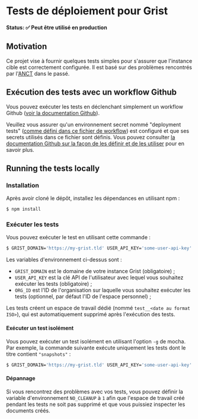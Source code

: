 # Tests de déploiement pour Grist

**Status: ✅ Peut être utilisé en production**

## Motivation

Ce projet vise à fournir quelques tests simples pour s'assurer que l'instance cible est correctement configurée. Il est basé sur des problèmes rencontrés par l'[ANCT](https://anct.gouv.fr) dans le passé.

## Exécution des tests avec un workflow Github

Vous pouvez exécuter les tests en déclenchant simplement un workflow Github ([voir la documentation Github](https://docs.github.com/fr/actions/managing-workflow-runs-and-deployments/managing-workflow-runs/manually-running-a-workflow)).

Veuillez vous assurer qu'un environnement secret nommé "deployment tests" ([comme défini dans ce fichier de workflow](https://github.com/betagouv/grist-utils/blob/bcb819601f2ec4d3b8decaed7c462b9f50f1bc8a/.github/workflows/grist-deployment-tests.yml#L18C18-L18C28)) est configuré et que ses secrets utilisés dans ce fichier sont définis. Vous pouvez consulter [la documentation Github sur la façon de les définir et de les utiliser](https://docs.github.com/fr/actions/security-for-github-actions/security-guides/using-secrets-in-github-actions) pour en savoir plus.


## Running the tests locally

### Installation

Après avoir cloné le dépôt, installez les dépendances en utilisant npm :
```bash
$ npm install
```

### Exécuter les tests

Vous pouvez exécuter le test en utilisant cette commande :
```bash
$ GRIST_DOMAIN='https://my-grist.tld' USER_API_KEY='some-user-api-key' ORG_ID='1234' npm run test:api
```

Les variables d'environnement ci-dessus sont :
 - `GRIST_DOMAIN` est le domaine de votre instance Grist (obligatoire) ;
 - `USER_API_KEY` est la clé API de l'utilisateur avec lequel vous souhaitez exécuter les tests (obligatoire) ;
 - `ORG_ID` est l'ID de l'organisation sur laquelle vous souhaitez exécuter les tests (optionnel, par défaut l'ID de l'espace personnel) ;

Les tests créent un espace de travail dédié (nommé `test__<date au format ISO>`), qui est automatiquement supprimé après l'exécution des tests.

#### Exécuter un test isolément

Vous pouvez exécuter un test isolément en utilisant l'option `-g` de mocha. Par exemple, la commande suivante exécute uniquement les tests dont le titre contient `"snapshots"` :
```bash
$ GRIST_DOMAIN='https://my-grist.tld' USER_API_KEY='some-user-api-key' [...] npm run test:api -- -g 'snapshots' 
```

#### Dépannage

Si vous rencontrez des problèmes avec vos tests, vous pouvez définir la variable d'environnement `NO_CLEANUP` à `1` afin que l'espace de travail créé pendant les tests ne soit pas supprimé et que vous puissiez inspecter les documents créés.
